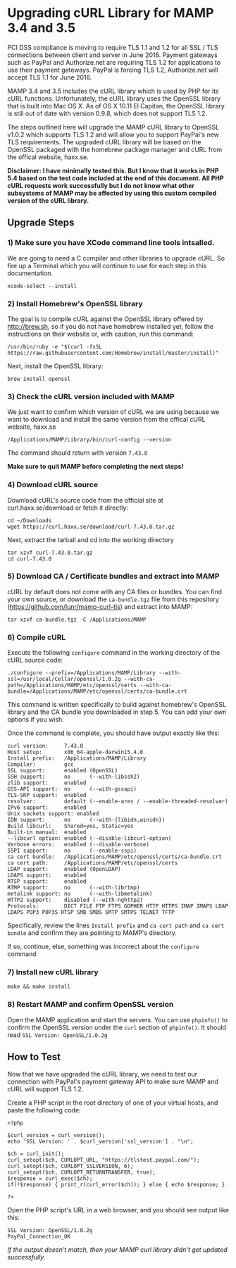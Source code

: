 # Upgrading cURL Library for MAMP 3.4 and 3.5

PCI DSS compliance is moving to require TLS 1.1 and 1.2 for all SSL / TLS connections between client and server in June 2016. Payment gateways such as PayPal and Authorize.net are requiring TLS 1.2 for applications to use their payment gateways. PayPal is forcing TLS 1.2, Authorize.net will accept TLS 1.1 for June 2016.

MAMP 3.4 and 3.5 includes the cURL library which is used by PHP for its cURL functions. Unfortunately, the cURL library uses the OpenSSL library that is built into Mac OS X. As of OS X 10.11 El Capitan, the OpenSSL library is still out of date with version 0.9.8, which does not support TLS 1.2.

The steps outlined here will upgrade the MAMP cURL library to OpenSSL v1.0.2 which supports TLS 1.2 and will allow you to support PayPal's new TLS requirements. The upgraded cURL library will be based on the OpenSSL packaged with the homebrew package manager and cURL from the offical website, haxx.se.

**Disclaimer: I have minimally tested this. But I know that it works in PHP 5.4 based on the test code included at the end of this document. All PHP cURL requests work successfully but I do not know what other subsystems of MAMP may be affected by using this custom compiled version of the cURL library.**

## Upgrade Steps

### 1) Make sure you have XCode command line tools intsalled.

We are going to need a C compiler and other libraries to upgrade cURL. So fire up a Terminal which you will continue to use for each step in this documentation.

    xcode-select --install

### 2) Install Homebrew's OpenSSL library

The goal is to compile cURL against the OpenSSL library offered by http://brew.sh, so if you do not have homebrew installed yet, follow the instructions on their website or, with caution, run this command:

    /usr/bin/ruby -e "$(curl -fsSL https://raw.githubusercontent.com/Homebrew/install/master/install)"

Next, install the OpenSSL library:

    brew install openssl

### 3) Check the cURL version included with MAMP

We just want to confirm which version of cURL we are using because we want to download and install the same version from the offical cURL website, haxx.se

    /Applications/MAMP/Library/bin/curl-config --version

The command should return with version `7.43.0`

**Make sure to quit MAMP before completing the next steps!**

### 4) Download cURL source

Download cURL's source code from the official site at curl.haxx.se/download or fetch it directly:

    cd ~/Downloads
    wget https://curl.haxx.se/download/curl-7.43.0.tar.gz

Next, extract the tarball and cd into the working directory

    tar xzvf curl-7.43.0.tar.gz
    cd curl-7.43.0

### 5) Download CA / Certificate bundles and extract into MAMP

cURL by default does not come with any CA files or bundles. You can find your own source, or download the `ca-bundle.tgz` file from this repository (https://github.com/lunr/mamp-curl-tls) and extract into MAMP:

    tar xzvf ca-bundle.tgz -C /Applications/MAMP

### 6) Compile cURL

Execute the following `configure` command in the working directory of the cURL source code:

    ./configure --prefix=/Applications/MAMP/Library --with-ssl=/usr/local/Cellar/openssl/1.0.2g --with-ca-path=/Applications/MAMP/etc/openssl/certs --with-ca-bundle=/Applications/MAMP/etc/openssl/certs/ca-bundle.crt

This command is written specifically to build against homebrew's OpenSSL library and the CA bundle you downloaded in step 5. You can add your own options if you wish.

Once the command is complete, you should have output exactly like this:

    curl version:     7.43.0
    Host setup:       x86_64-apple-darwin15.4.0
    Install prefix:   /Applications/MAMP/Library
    Compiler:         gcc
    SSL support:      enabled (OpenSSL)
    SSH support:      no      (--with-libssh2)
    zlib support:     enabled
    GSS-API support:  no      (--with-gssapi)
    TLS-SRP support:  enabled
    resolver:         default (--enable-ares / --enable-threaded-resolver)
    IPv6 support:     enabled
    Unix sockets support: enabled
    IDN support:      no      (--with-{libidn,winidn})
    Build libcurl:    Shared=yes, Static=yes
    Built-in manual:  enabled
    --libcurl option: enabled (--disable-libcurl-option)
    Verbose errors:   enabled (--disable-verbose)
    SSPI support:     no      (--enable-sspi)
    ca cert bundle:   /Applications/MAMP/etc/openssl/certs/ca-bundle.crt
    ca cert path:     /Applications/MAMP/etc/openssl/certs
    LDAP support:     enabled (OpenLDAP)
    LDAPS support:    enabled
    RTSP support:     enabled
    RTMP support:     no      (--with-librtmp)
    metalink support: no      (--with-libmetalink)
    HTTP2 support:    disabled (--with-nghttp2)
    Protocols:        DICT FILE FTP FTPS GOPHER HTTP HTTPS IMAP IMAPS LDAP LDAPS POP3 POP3S RTSP SMB SMBS SMTP SMTPS TELNET TFTP

Specifically, review the lines `Install prefix` and `ca cert path` and `ca cert bundle` and confirm they are pointing to MAMP's directory.

If so, continue, else, something was incorrect about the `configure` command

### 7) Install new cURL library

    make && make install

### 8) Restart MAMP and confirm OpenSSL version

Open the MAMP application and start the servers. You can use `phpinfo()` to confirm the OpenSSL version under the `curl` section of `phpinfo()`. It should read `SSL Version: OpenSSL/1.0.2g`

## How to Test

Now that we have upgraded the cURL library, we need to test our connection with PayPal's payment gateway API to make sure MAMP and cURL will support TLS 1.2.

Create a PHP script in the root directory of one of your virtual hosts, and paste the following code:

    <?php

    $curl_version = curl_version();
    echo 'SSL Version: ' . $curl_version['ssl_version'] . "\n";

    $ch = curl_init();
    curl_setopt($ch, CURLOPT_URL, "https://tlstest.paypal.com/");
    curl_setopt($ch, CURLOPT_SSLVERSION, 6);
    curl_setopt($ch, CURLOPT_RETURNTRANSFER, true);
    $response = curl_exec($ch);
    if(!$response) { print_r(curl_error($ch)); } else { echo $response; }

    ?>

Open the PHP script's URL in a web browser, and you should see output like this:

    SSL Version: OpenSSL/1.0.2g
    PayPal_Connection_OK

_If the output doesn't match, then your MAMP curl library didn't get updated successfully._
